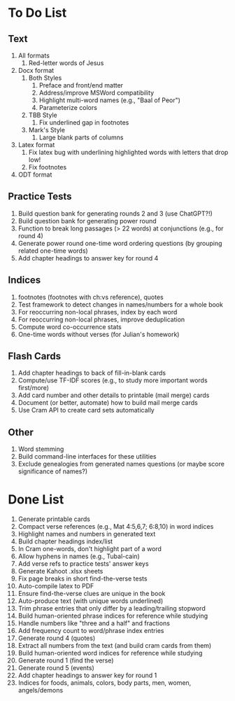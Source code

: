 # To Do List

## Text
1. All formats
   1. Red-letter words of Jesus
2. Docx format
   1. Both Styles
      1. Preface and front/end matter
      2. Address/improve MSWord compatibility
      3. Highlight multi-word names (e.g., "Baal of Peor")
      4. Parameterize colors
   2. TBB Style
      1. Fix underlined gap in footnotes
   3. Mark's Style
      1. Large blank parts of columns
3. Latex format
   1. Fix latex bug with underlining highlighted words with letters that drop low!
   2. Fix footnotes
4. ODT format

## Practice Tests
1. Build question bank for generating rounds 2 and 3 (use ChatGPT?!)
2. Build question bank for generating power round
3. Function to break long passages (> 22 words) at conjunctions (e.g., for round 4)
4. Generate power round one-time word ordering questions (by grouping related one-time words)
5. Add chapter headings to answer key for round 4

## Indices
1. footnotes (footnotes with ch:vs reference), quotes
2. Test framework to detect changes in names/numbers for a whole book
3. For reoccurring non-local phrases, index by each word
4. For reoccurring non-local phrases, improve deduplication
5. Compute word co-occurrence stats
6. One-time words without verses (for Julian's homework)

## Flash Cards
1. Add chapter headings to back of fill-in-blank cards
2. Compute/use TF-IDF scores (e.g., to study more important words first/more)
3. Add card number and other details to printable (mail merge) cards
4. Document (or better, automate) how to build mail merge cards
5. Use Cram API to create card sets automatically

## Other
1. Word stemming
2. Build command-line interfaces for these utilities
3. Exclude genealogies from generated names questions (or maybe score significance of names?)

# Done List
1. Generate printable cards
2. Compact verse references (e.g., Mat 4:5,6,7; 6:8,10) in word indices
3. Highlight names and numbers in generated text
4. Build chapter headings index/list
5. In Cram one-words, don't highlight part of a word
6. Allow hyphens in names (e.g., Tubal-cain)
7. Add verse refs to practice tests' answer keys
8. Generate Kahoot .xlsx sheets
9. Fix page breaks in short find-the-verse tests
10. Auto-compile latex to PDF
11. Ensure find-the-verse clues are unique in the book
12. Auto-produce text (with unique words underlined)
13. Trim phrase entries that only differ by a leading/trailing stopword
14. Build human-oriented phrase indices for reference while studying
15. Handle numbers like "three and a half" and fractions
16. Add frequency count to word/phrase index entries 
17. Generate round 4 (quotes)
18. Extract all numbers from the text (and build cram cards from them)
19. Build human-oriented word indices for reference while studying
20. Generate round 1 (find the verse)
21. Generate round 5 (events)
22. Add chapter headings to answer key for round 1
23. Indices for foods, animals, colors, body parts, men, women, angels/demons
